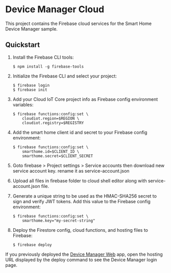 # Device Manager Cloud

This project contains the Firebase cloud services for the Smart Home Device Manager
sample.

## Quickstart

1. Install the Firebase CLI tools:

    ```
    $ npm install -g firebase-tools
    ```

1. Initialize the Firebase CLI and select your project:

    ```
    $ firebase login
    $ firebase init
    ```

1. Add your Cloud IoT Core project info as Firebase config environment variables:

    ```
    $ firebase functions:config:set \
        cloudiot.region=$REGION \
        cloudiot.registry=$REGISTRY
    ```

1. Add the smart home client id and secret to your Firebase config environment:

    ```
    $ firebase functions:config:set \
        smarthome.id=$CLIENT_ID \
        smarthome.secret=$CLIENT_SECRET
    ```
1. Goto firebase > Project settings > Service accounts 
    then download new service account key. 
    rename it as service-account.json 
    
2. Upload all files in firebase folder to cloud shell editor along with service-account.json file.

3. Generate a unique string to be used as the HMAC-SHA256 secret to sign and
   verify JWT tokens. Add this value to the Firebase config environment:

    ```
    $ firebase functions:config:set \
        smarthome.key="my-secret-string"
    ```

1. Deploy the Firestore config, cloud functions, and hosting files to Firebase:

    ```
    $ firebase deploy
    ```

If you previously deployed the [Device Manager Web](../web/README.md) app,
open the hosting URL displayed by the deploy command to see the Device Manager
login page.
